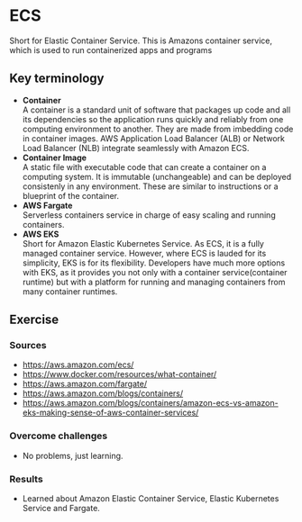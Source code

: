 # ECS
Short for Elastic Container Service. This is Amazons container service, which is used to run containerized apps and programs
## Key terminology
- **Container**  
A container is a standard unit of software that packages up code and all its dependencies so the application runs quickly and reliably from one computing environment to another. They are made from imbedding code in container images. AWS Application Load Balancer (ALB) or Network Load Balancer (NLB) integrate seamlessly with Amazon ECS.
- **Container Image**  
A static file with executable code that can create a container on a computing system. It is immutable (unchangeable) and can be deployed consistenly in any environment. These are similar to instructions or a blueprint of the container.
- **AWS Fargate**  
Serverless containers service in charge of easy scaling and running containers.
- **AWS EKS**  
Short for Amazon Elastic Kubernetes Service. As ECS, it is a fully managed container service. However, where ECS is lauded for its simplicity, EKS is for its flexibility. Developers have much more options with EKS, as it provides you not only with a container service(container runtime) but with a platform for running and managing containers from many container runtimes.
## Exercise
### Sources
- https://aws.amazon.com/ecs/
- https://www.docker.com/resources/what-container/  
- https://aws.amazon.com/fargate/  
- https://aws.amazon.com/blogs/containers/
- https://aws.amazon.com/blogs/containers/amazon-ecs-vs-amazon-eks-making-sense-of-aws-container-services/
### Overcome challenges
- No problems, just learning.

### Results
- Learned about Amazon Elastic Container Service, Elastic Kubernetes Service and Fargate.